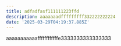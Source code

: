 ```yaml
---
title: adfadfasf111111223ffd
description: aaaaaaadfffffffff332222222224
date: '2025-03-29T04:19:37.885Z'
---
```

aaaaaaaaaaaffffffffffffe3333333333333333
